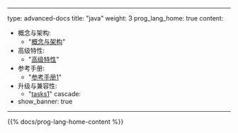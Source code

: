 
---
type: advanced-docs
title: "java"
weight: 3
prog_lang_home: true
content:
  - 概念与架构:
    - "[概念与架构](concepts-and-architecture/)"
  - 高级特性:
    - "[高级特性](advanced-features-and-usage/)"
  - 参考手册:
    - "[参考手册1](reference-manual/)"
  - 升级与兼容性:
    - "[tasks1](upgrades-and-compatibility/)"
cascade:
  - show_banner: true
---

{{% docs/prog-lang-home-content %}}


